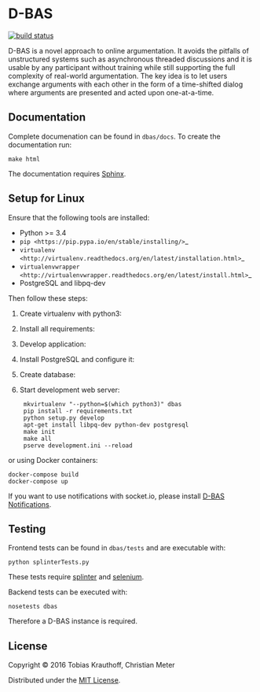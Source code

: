 # D-BAS

[![build status](https://gitlab.cs.uni-duesseldorf.de/project/dbas/badges/master/build.svg)](https://gitlab.cs.uni-duesseldorf.de/project/dbas/commits/master)

D-BAS is a novel approach to online argumentation. It avoids the 
pitfalls of  unstructured systems such as asynchronous threaded 
discussions and it is usable by any participant without training while 
still supporting the full complexity  of real-world argumentation. The 
key idea is to let users exchange arguments  with each other in the 
form of a time-shifted dialog where arguments are presented  and acted 
upon one-at-a-time.

## Documentation

Complete documenation can be found in `dbas/docs`. To create the 
documentation run:

    make html

The documentation requires [Sphinx](http://www.sphinx-doc.org/en/stable/).


## Setup for Linux

Ensure that the following tools are installed:

* Python >= 3.4
* `pip <https://pip.pypa.io/en/stable/installing/>`_
* `virtualenv <http://virtualenv.readthedocs.org/en/latest/installation.html>`_
* `virtualenvwrapper <http://virtualenvwrapper.readthedocs.org/en/latest/install.html>`_
* PostgreSQL and libpq-dev

Then follow these steps:

1. Create virtualenv with python3:

2. Install all requirements:

3. Develop application:

4. Install PostgreSQL and configure it:

6. Create database:

7. Start development web server:

        mkvirtualenv "--python=$(which python3)" dbas
        pip install -r requirements.txt
        python setup.py develop
        apt-get install libpq-dev python-dev postgresql
        make init
        make all
        pserve development.ini --reload

or using Docker containers:

    docker-compose build
    docker-compose up


If you want to use notifications with socket.io, please install [D-BAS Notifications](https://gitlab.cs.uni-duesseldorf.de/project/dbas-notifications).

## Testing

Frontend tests can be found in `dbas/tests` and are executable with:

    python splinterTests.py

These tests require [splinter](https://splinter.readthedocs.org/en/latest/) 
and [selenium](https://pypi.python.org/pypi/selenium).

Backend tests can be executed with:

    nosetests dbas

Therefore a D-BAS instance is required.


## License

Copyright © 2016 Tobias Krauthoff, Christian Meter

Distributed under the [MIT License](https://gitlab.cs.uni-duesseldorf.de/project/dbas/raw/master/LICENSE).